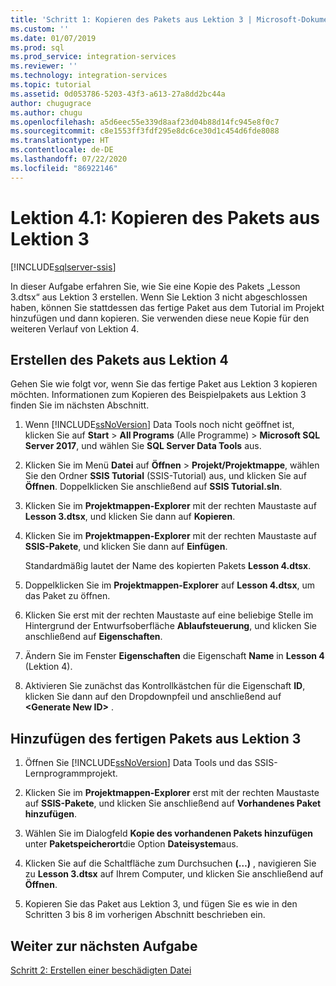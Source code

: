 ```yaml
---
title: 'Schritt 1: Kopieren des Pakets aus Lektion 3 | Microsoft-Dokumentation'
ms.custom: ''
ms.date: 01/07/2019
ms.prod: sql
ms.prod_service: integration-services
ms.reviewer: ''
ms.technology: integration-services
ms.topic: tutorial
ms.assetid: 0d053786-5203-43f3-a613-27a8dd2bc44a
author: chugugrace
ms.author: chugu
ms.openlocfilehash: a5d6eec55e339d8aaf23d04b88d14fc945e8f0c7
ms.sourcegitcommit: c8e1553ff3fdf295e8dc6ce30d1c454d6fde8088
ms.translationtype: HT
ms.contentlocale: de-DE
ms.lasthandoff: 07/22/2020
ms.locfileid: "86922146"
---
```

# <a name="lesson-4-1-copy-the-lesson-3-package"></a>Lektion 4.1: Kopieren des Pakets aus Lektion 3

[!INCLUDE[sqlserver-ssis](../includes/applies-to-version/sqlserver-ssis.md)]



In dieser Aufgabe erfahren Sie, wie Sie eine Kopie des Pakets „Lesson 3.dtsx“ aus Lektion 3 erstellen. Wenn Sie Lektion 3 nicht abgeschlossen haben, können Sie stattdessen das fertige Paket aus dem Tutorial im Projekt hinzufügen und dann kopieren. Sie verwenden diese neue Kopie für den weiteren Verlauf von Lektion 4.  
  
## <a name="create-the-lesson-4-package"></a>Erstellen des Pakets aus Lektion 4  
  
Gehen Sie wie folgt vor, wenn Sie das fertige Paket aus Lektion 3 kopieren möchten.  Informationen zum Kopieren des Beispielpakets aus Lektion 3 finden Sie im nächsten Abschnitt.

1.  Wenn [!INCLUDE[ssNoVersion](../includes/ssnoversion-md.md)] Data Tools noch nicht geöffnet ist, klicken Sie auf **Start** > **All Programs** (Alle Programme)  > **Microsoft SQL Server 2017**, und wählen Sie **SQL Server Data Tools** aus.

2.  Klicken Sie im Menü **Datei** auf **Öffnen** > **Projekt/Projektmappe**, wählen Sie den Ordner **SSIS Tutorial** (SSIS-Tutorial) aus, und klicken Sie auf **Öffnen**. Doppelklicken Sie anschließend auf **SSIS Tutorial.sln**.

3.  Klicken Sie im **Projektmappen-Explorer** mit der rechten Maustaste auf **Lesson 3.dtsx**, und klicken Sie dann auf **Kopieren**.

4.  Klicken Sie im **Projektmappen-Explorer** mit der rechten Maustaste auf **SSIS-Pakete**, und klicken Sie dann auf **Einfügen**.

    Standardmäßig lautet der Name des kopierten Pakets **Lesson 4.dtsx**.

5.  Doppelklicken Sie im **Projektmappen-Explorer** auf **Lesson 4.dtsx**, um das Paket zu öffnen.

6.  Klicken Sie erst mit der rechten Maustaste auf eine beliebige Stelle im Hintergrund der Entwurfsoberfläche **Ablaufsteuerung**, und klicken Sie anschließend auf **Eigenschaften**.

7.  Ändern Sie im Fenster **Eigenschaften** die Eigenschaft **Name** in **Lesson 4** (Lektion 4).

8.  Aktivieren Sie zunächst das Kontrollkästchen für die Eigenschaft **ID**, klicken Sie dann auf den Dropdownpfeil und anschließend auf **\<Generate New ID>** .

## <a name="add-the-completed-lesson-3-package"></a>Hinzufügen des fertigen Pakets aus Lektion 3

1.  Öffnen Sie [!INCLUDE[ssNoVersion](../includes/ssnoversion-md.md)] Data Tools und das SSIS-Lernprogrammprojekt.

2.  Klicken Sie im **Projektmappen-Explorer** erst mit der rechten Maustaste auf **SSIS-Pakete**, und klicken Sie anschließend auf **Vorhandenes Paket hinzufügen**.

3.  Wählen Sie im Dialogfeld **Kopie des vorhandenen Pakets hinzufügen** unter **Paketspeicherort**die Option **Dateisystem**aus.

4.  Klicken Sie auf die Schaltfläche zum Durchsuchen **(…)** , navigieren Sie zu **Lesson 3.dtsx** auf Ihrem Computer, und klicken Sie anschließend auf **Öffnen**.

5.  Kopieren Sie das Paket aus Lektion 3, und fügen Sie es wie in den Schritten 3 bis 8 im vorherigen Abschnitt beschrieben ein.

  
## <a name="go-to-next-task"></a>Weiter zur nächsten Aufgabe  
[Schritt 2: Erstellen einer beschädigten Datei](../integration-services/lesson-4-2-creating-a-corrupted-file.md)  
  
